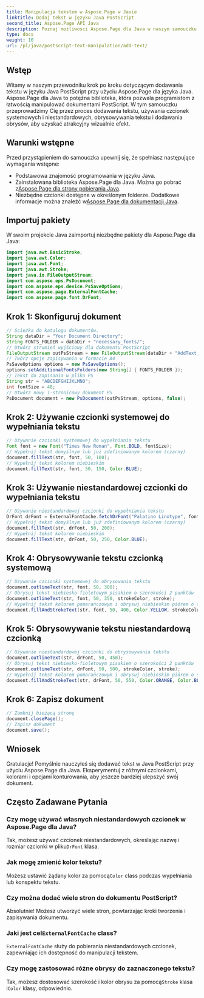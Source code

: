 ```yaml
---
title: Manipulacja tekstem w Aspose.Page w Javie
linktitle: Dodaj tekst w języku Java PostScript
second_title: Aspose.Page API Java
description: Poznaj możliwości Aspose.Page dla Java w naszym samouczku na temat dodawania tekstu do dokumentów PostScript. Naucz się z łatwością korzystać z czcionek systemowych i niestandardowych.
type: docs
weight: 10
url: /pl/java/postscript-text-manipulation/add-text/
---
```

## Wstęp
Witamy w naszym przewodniku krok po kroku dotyczącym dodawania tekstu w języku Java PostScript przy użyciu Aspose.Page dla języka Java. Aspose.Page dla Java to potężna biblioteka, która pozwala programistom z łatwością manipulować dokumentami PostScript. W tym samouczku przeprowadzimy Cię przez proces dodawania tekstu, używania czcionek systemowych i niestandardowych, obrysowywania tekstu i dodawania obrysów, aby uzyskać atrakcyjny wizualnie efekt.
## Warunki wstępne
Przed przystąpieniem do samouczka upewnij się, że spełniasz następujące wymagania wstępne:
- Podstawowa znajomość programowania w języku Java.
-  Zainstalowana biblioteka Aspose.Page dla Java. Można go pobrać z[Aspose.Page dla strony pobierania Java](https://releases.aspose.com/page/java/).
-  Niezbędne czcionki dostępne w określonym folderze. Dodatkowe informacje można znaleźć w[Aspose.Page dla dokumentacji Java](https://reference.aspose.com/page/java/).
## Importuj pakiety
W swoim projekcie Java zaimportuj niezbędne pakiety dla Aspose.Page dla Java:
```java
import java.awt.BasicStroke;
import java.awt.Color;
import java.awt.Font;
import java.awt.Stroke;
import java.io.FileOutputStream;
import com.aspose.eps.PsDocument;
import com.aspose.eps.device.PsSaveOptions;
import com.aspose.page.ExternalFontCache;
import com.aspose.page.font.DrFont;
```
## Krok 1: Skonfiguruj dokument
```java
// Ścieżka do katalogu dokumentów.
String dataDir = "Your Document Directory";
String FONTS_FOLDER = dataDir + "necessary_fonts/";
// Utwórz strumień wyjściowy dla dokumentu PostScript
FileOutputStream outPsStream = new FileOutputStream(dataDir + "AddText_outPS.ps");
// Twórz opcje zapisywania w formacie A4
PsSaveOptions options = new PsSaveOptions();
options.setAdditionalFontsFolders(new String[] { FONTS_FOLDER });
// Tekst do zapisania w pliku PS
String str = "ABCDEFGHIJKLMNO";
int fontSize = 48;
// Utwórz nowy 1-stronicowy dokument PS
PsDocument document = new PsDocument(outPsStream, options, false);
```
## Krok 2: Używanie czcionki systemowej do wypełniania tekstu
```java
// Używanie czcionki systemowej do wypełniania tekstu
Font font = new Font("Times New Roman", Font.BOLD, fontSize);
// Wypełnij tekst domyślnym lub już zdefiniowanym kolorem (czarny)
document.fillText(str, font, 50, 100);
// Wypełnij tekst kolorem niebieskim
document.fillText(str, font, 50, 150, Color.BLUE);
```
## Krok 3: Używanie niestandardowej czcionki do wypełniania tekstu
```java
// Używanie niestandardowej czcionki do wypełniania tekstu
DrFont drFont = ExternalFontCache.fetchDrFont("Palatino Linotype", fontSize, Font.PLAIN);
// Wypełnij tekst domyślnym lub już zdefiniowanym kolorem (czarny)
document.fillText(str, drFont, 50, 200);
// Wypełnij tekst kolorem niebieskim
document.fillText(str, drFont, 50, 250, Color.BLUE);
```
## Krok 4: Obrysowywanie tekstu czcionką systemową
```java
// Używanie czcionki systemowej do obrysowania tekstu
document.outlineText(str, font, 50, 300);
// Obrysuj tekst niebiesko-fioletowym pisakiem o szerokości 2 punktów
document.outlineText(str, font, 50, 350, strokeColor, stroke);
// Wypełnij tekst kolorem pomarańczowym i obrysuj niebieskim piórem o szerokości 2 punktów
document.fillAndStrokeText(str, font, 50, 400, Color.YELLOW, strokeColor, stroke);
```
## Krok 5: Obrysowywanie tekstu niestandardową czcionką
```java
// Używanie niestandardowej czcionki do obrysowywania tekstu
document.outlineText(str, drFont, 50, 450);
// Obrysuj tekst niebiesko-fioletowym pisakiem o szerokości 2 punktów
document.outlineText(str, drFont, 50, 500, strokeColor, stroke);
// Wypełnij tekst kolorem pomarańczowym i obrysuj niebieskim piórem o szerokości 2 punktów
document.fillAndStrokeText(str, drFont, 50, 550, Color.ORANGE, Color.BLUE, stroke);
```
## Krok 6: Zapisz dokument
```java
// Zamknij bieżącą stronę
document.closePage();
// Zapisz dokument
document.save();
```
## Wniosek
Gratulacje! Pomyślnie nauczyłeś się dodawać tekst w Java PostScript przy użyciu Aspose.Page dla Java. Eksperymentuj z różnymi czcionkami, kolorami i opcjami konturowania, aby jeszcze bardziej ulepszyć swój dokument.
## Często Zadawane Pytania
### Czy mogę używać własnych niestandardowych czcionek w Aspose.Page dla Java?
 Tak, możesz używać czcionek niestandardowych, określając nazwę i rozmiar czcionki w pliku`DrFont` klasa.
### Jak mogę zmienić kolor tekstu?
 Możesz ustawić żądany kolor za pomocą`Color` class podczas wypełniania lub konspektu tekstu.
### Czy można dodać wiele stron do dokumentu PostScript?
Absolutnie! Możesz utworzyć wiele stron, powtarzając kroki tworzenia i zapisywania dokumentu.
###  Jaki jest cel`ExternalFontCache` class?
`ExternalFontCache` służy do pobierania niestandardowych czcionek, zapewniając ich dostępność do manipulacji tekstem.
### Czy mogę zastosować różne obrysy do zaznaczonego tekstu?
 Tak, możesz dostosować szerokość i kolor obrysu za pomocą`Stroke` klasa i`Color` klasy, odpowiednio.